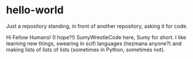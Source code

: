 # hello-world
Just a repository standing, in front of another repository, asking it for code.

Hi Fellow Humans! (I hope?!) SumyWrestleCode here, Sumy for short. 
I like learning new things, swearing in scifi languages (hezmana anyone?) and making lists of lists of lists (sometimes in Python, sometimes not).
